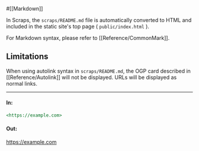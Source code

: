 #[[Markdown]]

In Scraps, the `scraps/README.md` file is automatically converted to HTML and included in the static site's top page ( `public/index.html` ).

For Markdown syntax, please refer to [[Reference/CommonMark]].

## Limitations

When using autolink syntax in `scraps/README.md`, the OGP card described in [[Reference/Autolink]] will not be displayed.
URLs will be displayed as normal links.

---

#### In:
```markdown
<https://example.com>
```
#### Out:
<a href="https://example.com">https://example.com</a>